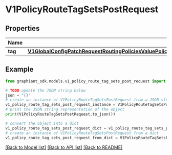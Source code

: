 # V1PolicyRouteTagSetsPostRequest


## Properties

Name | Type | Description | Notes
------------ | ------------- | ------------- | -------------
**tag** | [**V1GlobalConfigPatchRequestRoutingPoliciesValuePolicyStatementsValueStatementMatchesValueMatchRouteTagEntry**](V1GlobalConfigPatchRequestRoutingPoliciesValuePolicyStatementsValueStatementMatchesValueMatchRouteTagEntry.md) |  | [optional] 

## Example

```python
from graphiant_sdk.models.v1_policy_route_tag_sets_post_request import V1PolicyRouteTagSetsPostRequest

# TODO update the JSON string below
json = "{}"
# create an instance of V1PolicyRouteTagSetsPostRequest from a JSON string
v1_policy_route_tag_sets_post_request_instance = V1PolicyRouteTagSetsPostRequest.from_json(json)
# print the JSON string representation of the object
print(V1PolicyRouteTagSetsPostRequest.to_json())

# convert the object into a dict
v1_policy_route_tag_sets_post_request_dict = v1_policy_route_tag_sets_post_request_instance.to_dict()
# create an instance of V1PolicyRouteTagSetsPostRequest from a dict
v1_policy_route_tag_sets_post_request_from_dict = V1PolicyRouteTagSetsPostRequest.from_dict(v1_policy_route_tag_sets_post_request_dict)
```
[[Back to Model list]](../README.md#documentation-for-models) [[Back to API list]](../README.md#documentation-for-api-endpoints) [[Back to README]](../README.md)


